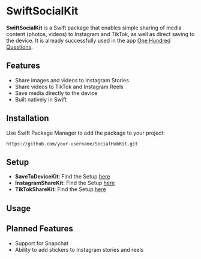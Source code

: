 # SwiftSocialKit

**SwiftSocialKit** is a Swift package that enables simple sharing of media content (photos, videos) to Instagram and TikTok, as well as direct saving to the device. It is already successfully used in the app [One Hundred Questions](https://100questions.club).

## Features

- Share images and videos to Instagram Stories  
- Share videos to TikTok and Instagram Reels  
- Save media directly to the device  
- Built natively in Swift  

## Installation

Use Swift Package Manager to add the package to your project:
```text
https://github.com/your-username/SocialHubKit.git
```

## Setup

* **SaveToDeviceKit**: Find the Setup [here](SaveToDeviceKit/SETUP.md)
* **InstagramShareKit**: Find the Setup [here](InstagramShareKit/SETUP.md)
* **TikTokShareKit**: Find the Setup [here](TikTokShareKit/SETUP.md)

## Usage

## Planned Features

- Support for Snapchat  
- Ability to add stickers to Instagram stories and reels  
